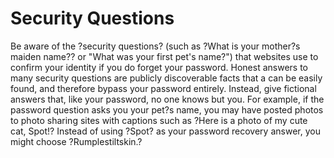 [Title]: # (Security Questions)
[Difficulty]: # (Principiante)
[Order]: # (0)

# Security Questions

Be aware of the ?security questions? (such as ?What is your mother?s maiden name?? or "What was your first pet's name?") that websites use to confirm your identity if you do forget your password. Honest answers to many security questions are publicly discoverable facts that a can be easily found, and therefore bypass your password entirely. Instead, give fictional answers that, like your password, no one knows but you. For example, if the password question asks you your pet?s name, you may have posted photos to photo sharing sites with captions such as ?Here is a photo of my cute cat, Spot!? Instead of using ?Spot? as your password recovery answer, you might choose ?Rumplestiltskin.?